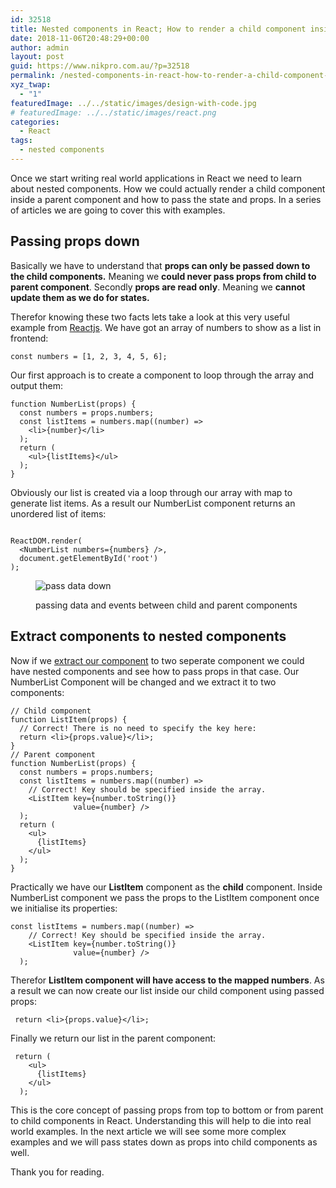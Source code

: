 ```yaml
---
id: 32518
title: Nested components in React; How to render a child component inside a parent component:Part 1
date: 2018-11-06T20:48:29+00:00
author: admin
layout: post
guid: https://www.nikpro.com.au/?p=32518
permalink: /nested-components-in-react-how-to-render-a-child-component-inside-a-parent-componentpart-1/
xyz_twap:
  - "1"
featuredImage: ../../static/images/design-with-code.jpg
# featuredImage: ../../static/images/react.png
categories:
  - React
tags:
  - nested components
---
```


Once we start writing real world applications in React we need to learn about nested components. How we could actually render a child component inside a parent component and how to pass the state and props. In a series of articles we are going to cover this with examples.

## Passing props down

Basically we have to understand that **props can only be passed down to the child components.** Meaning we **could never pass props from child to parent component**. Secondly **props are read only**. Meaning we **cannot update them as we do for states.**

Therefor knowing these two facts lets take a look at this very useful example from <a href="https://reactjs.org/docs/lists-and-keys.html" target="_blank" rel="noreferrer noopener">Reactjs</a>. We have got an array of numbers to show as a list in frontend:

```
const numbers = [1, 2, 3, 4, 5, 6];
```


Our first approach is to create a component to loop through the array and output them:

```
function NumberList(props) {
  const numbers = props.numbers;
  const listItems = numbers.map((number) =>
    <li>{number}</li>
  );
  return (
    <ul>{listItems}</ul>
  );
}
```


Obviously our list is created via a loop through our array with map to generate list items. As a result our NumberList component returns an unordered list of items:

```

ReactDOM.render( 
  <NumberList numbers={numbers} />, 
  document.getElementById('root')
);
```
<figure class="wp-block-image">

<img class="wp-image-32521" src="https://www.nikpro.com.aupassdata.png" alt="pass data down" srcset="https://testgatsby.localpassdata.png 591w, https://testgatsby.localpassdata-300x175.png 300w" sizes="(max-width: 591px) 100vw, 591px" /> <figcaption>passing data and events between child and parent components</figcaption> </figure>

## Extract components to nested components

Now if we [extract our component](https://www.nikpro.com.au/how-to-extract-components-in-react-with-example/) to two seperate component we could have nested components and see how to pass props in that case. Our NumberList Component will be changed and we extract it to two components:

```
// Child component
function ListItem(props) {
  // Correct! There is no need to specify the key here:
  return <li>{props.value}</li>;
}
// Parent component
function NumberList(props) {
  const numbers = props.numbers;
  const listItems = numbers.map((number) =>
    // Correct! Key should be specified inside the array.
    <ListItem key={number.toString()}
              value={number} />
  );
  return (
    <ul>
      {listItems}
    </ul>
  );
}
```

Practically we have our **ListItem** component as the **child** component. Inside NumberList component we pass the props to the ListItem component once we initialise its properties:

```
const listItems = numbers.map((number) =>
    // Correct! Key should be specified inside the array.
    <ListItem key={number.toString()}
              value={number} />
  );
```

Therefor **ListItem component will have access to the mapped numbers**. As a result we can now create our list inside our child component using passed props:

```
 return <li>{props.value}</li>;
```

Finally we return our list in the parent component:

```
 return (
    <ul>
      {listItems}
    </ul>
  );
```

This is the core concept of passing props from top to bottom or from parent to child components in React. Understanding this will help to die into real world examples. In the next article we will see some more complex examples and we will pass states down as props into child components as well.

Thank you for reading.
